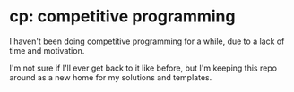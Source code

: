 # cp: competitive programming

I haven't been doing competitive programming for a while, due to a lack of time and motivation.

I'm not sure if I'll ever get back to it like before, but I'm keeping this repo around as a new home for my solutions and templates.

